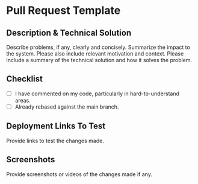 # Pull Request Template

## Description & Technical Solution

Describe problems, if any, clearly and concisely.
Summarize the impact to the system.
Please also include relevant motivation and context.
Please include a summary of the technical solution and how it solves the problem.

## Checklist

- [ ] I have commented on my code, particularly in hard-to-understand areas.
- [ ] Already rebased against the main branch.

## Deployment Links To Test

Provide links to test the changes made.

## Screenshots

Provide screenshots or videos of the changes made if any.

